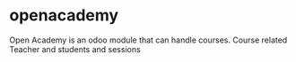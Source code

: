# openacademy
Open Academy is an odoo module that can handle courses. Course related Teacher and students and sessions
